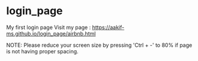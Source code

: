 # login_page
My first login page
Visit my page : https://aakif-ms.github.io/login_page/airbnb.html

NOTE: Please reduce your screen size by pressing 'Ctrl + -' to 80% if page is not having proper spacing.
